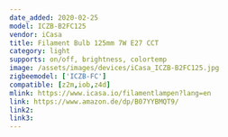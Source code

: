 ```yaml
---
date_added: 2020-02-25
model: ICZB-B2FC125
vendor: iCasa
title: Filament Bulb 125mm 7W E27 CCT
category: light
supports: on/off, brightness, colortemp
image: /assets/images/devices/iCasa_ICZB-B2FC125.jpg
zigbeemodel: ['ICZB-FC']
compatible: [z2m,iob,z4d]
mlink: https://www.icasa.io/filamentlampen?lang=en
link: https://www.amazon.de/dp/B07YYBMQT9/
link2: 
link3: 
---
```

